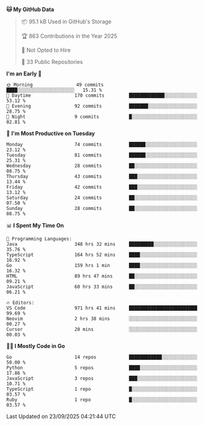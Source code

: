 <!--START_SECTION:thansetan-waka-->
**🐱 My GitHub Data** 

> 📦 95.1 kB Used in GitHub's Storage 
 > 
> 🏆 863 Contributions in the Year 2025
 > 
> 🚫 Not Opted to Hire
 > 
> 📜 33 Public Repositories 
 > 

**I'm an Early 🐤** 

```text
🌞 Morning                49 commits          ████░░░░░░░░░░░░░░░░░░░░░   15.31 % 
🌆 Daytime                170 commits         █████████████░░░░░░░░░░░░   53.12 % 
🌃 Evening                92 commits          ███████░░░░░░░░░░░░░░░░░░   28.75 % 
🌙 Night                  9 commits           █░░░░░░░░░░░░░░░░░░░░░░░░   02.81 % 
```

📅 **I'm Most Productive on Tuesday** 

```text
Monday                   74 commits          ██████░░░░░░░░░░░░░░░░░░░   23.12 % 
Tuesday                  81 commits          ██████░░░░░░░░░░░░░░░░░░░   25.31 % 
Wednesday                28 commits          ██░░░░░░░░░░░░░░░░░░░░░░░   08.75 % 
Thursday                 43 commits          ███░░░░░░░░░░░░░░░░░░░░░░   13.44 % 
Friday                   42 commits          ███░░░░░░░░░░░░░░░░░░░░░░   13.12 % 
Saturday                 24 commits          ██░░░░░░░░░░░░░░░░░░░░░░░   07.50 % 
Sunday                   28 commits          ██░░░░░░░░░░░░░░░░░░░░░░░   08.75 % 
```

📊 **I Spent My Time On** 

```text
💬 Programming Languages: 
Java                     348 hrs 32 mins     █████████░░░░░░░░░░░░░░░░   35.76 % 
TypeScript               164 hrs 52 mins     ████░░░░░░░░░░░░░░░░░░░░░   16.92 % 
Go                       159 hrs 1 min       ████░░░░░░░░░░░░░░░░░░░░░   16.32 % 
HTML                     89 hrs 47 mins      ██░░░░░░░░░░░░░░░░░░░░░░░   09.21 % 
JavaScript               60 hrs 33 mins      ██░░░░░░░░░░░░░░░░░░░░░░░   06.21 % 

🔥 Editors: 
VS Code                  971 hrs 41 mins     █████████████████████████   99.69 % 
Neovim                   2 hrs 38 mins       ░░░░░░░░░░░░░░░░░░░░░░░░░   00.27 % 
Cursor                   20 mins             ░░░░░░░░░░░░░░░░░░░░░░░░░   00.03 % 
```

**🧑‍💻 I Mostly Code in Go** 

```text
Go                       14 repos            ████████████░░░░░░░░░░░░░   50.00 % 
Python                   5 repos             ████░░░░░░░░░░░░░░░░░░░░░   17.86 % 
JavaScript               3 repos             ███░░░░░░░░░░░░░░░░░░░░░░   10.71 % 
TypeScript               1 repo              █░░░░░░░░░░░░░░░░░░░░░░░░   03.57 % 
Ruby                     1 repo              █░░░░░░░░░░░░░░░░░░░░░░░░   03.57 % 
```

Last Updated on 23/09/2025 04:21:44 UTC
<!--END_SECTION:thansetan-waka-->